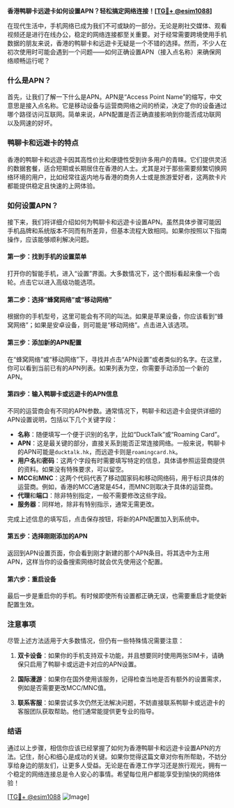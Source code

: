 **香港鸭聊卡远遊卡如何设置APN？轻松搞定网络连接！[[TG💪+ @esim1088](https://t.me/s/esim1088)]**

在现代生活中，手机网络已成为我们不可或缺的一部分。无论是刷社交媒体、观看视频还是进行在线办公，稳定的网络连接都至关重要。对于经常需要跨境使用手机数据的朋友来说，香港的鸭聊卡和远遊卡无疑是一个不错的选择。然而，不少人在初次使用时可能会遇到一个问题——如何正确设置APN（接入点名称）来确保网络顺畅运行呢？

### 什么是APN？

首先，让我们了解一下什么是APN。APN是“Access Point Name”的缩写，中文意思是接入点名称。它是移动设备与运营商网络之间的桥梁，决定了你的设备通过哪个路径访问互联网。简单来说，APN配置是否正确直接影响到你能否成功联网以及网速的好坏。

### 鸭聊卡和远遊卡的特点

香港的鸭聊卡和远遊卡因其高性价比和便捷性受到许多用户的青睐。它们提供灵活的数据套餐，适合短期或长期居住在香港的人士。尤其是对于那些需要频繁切换网络环境的用户，比如经常往返内地与香港的商务人士或是旅游爱好者，这两款卡片都能提供稳定且快速的上网体验。

### 如何设置APN？

接下来，我们将详细介绍如何为鸭聊卡和远遊卡设置APN。虽然具体步骤可能因手机品牌和系统版本不同而有所差异，但基本流程大致相同。如果你按照以下指南操作，应该能够顺利解决问题。

#### 第一步：找到手机的设置菜单

打开你的智能手机，进入“设置”界面。大多数情况下，这个图标看起来像一个齿轮。点击它以进入高级功能选项。

#### 第二步：选择“蜂窝网络”或“移动网络”

根据你的手机型号，这里可能会有不同的叫法。如果是苹果设备，你应该看到“蜂窝网络”；如果是安卓设备，则可能是“移动网络”。点击进入该选项。

#### 第三步：添加新的APN配置

在“蜂窝网络”或“移动网络”下，寻找并点击“APN设置”或者类似的名字。在这里，你可以看到当前已有的APN列表。如果列表为空，你需要手动添加一个新的APN。

#### 第四步：输入鸭聊卡或远遊卡的APN信息

不同的运营商会有不同的APN参数。通常情况下，鸭聊卡和远遊卡会提供详细的APN设置说明，包括以下几个关键字段：

- **名称**：随便填写一个便于识别的名字，比如“DuckTalk”或“Roaming Card”。
- **APN**：这是最关键的部分，直接关系到能否正常连接网络。一般来说，鸭聊卡的APN可能是`ducktalk.hk`，而远遊卡则是`roamingcard.hk`。
- **用户名**和**密码**：这两个字段有时需要填写特定的信息，具体请参照运营商提供的资料。如果没有特殊要求，可以留空。
- **MCC**和**MNC**：这两个代码代表了移动国家码和移动网络码，用于标识具体的运营商。例如，香港的MCC通常是454，而MNC则取决于具体的运营商。
- **代理**和**端口**：除非特别指定，一般不需要修改这些字段。
- **服务器**：同样地，除非有特别指示，通常无需更改。

完成上述信息的填写后，点击保存按钮，将新的APN配置加入到系统中。

#### 第五步：选择刚刚添加的APN

返回到APN设置页面，你会看到刚才新建的那个APN条目。将其选中为主用APN，这样当你的设备搜索网络时就会优先使用这个配置。

#### 第六步：重启设备

最后一步是重启你的手机。有时候即使所有设置都正确无误，也需要重启才能使新配置生效。

### 注意事项

尽管上述方法适用于大多数情况，但仍有一些特殊情况需要注意：

1. **双卡设备**：如果你的手机支持双卡功能，并且想要同时使用两张SIM卡，请确保只启用了鸭聊卡或远遊卡对应的APN设置。
   
2. **国际漫游**：如果你在国外使用该服务，记得检查当地是否有额外的设置需求，例如是否需要更改MCC/MNC值。

3. **联系客服**：如果尝试多次仍然无法解决问题，不妨直接联系鸭聊卡或远遊卡的客服团队获取帮助。他们通常能提供更专业的指导。

### 结语

通过以上步骤，相信你应该已经掌握了如何为香港鸭聊卡和远遊卡设置APN的方法。记住，耐心和细心是成功的关键。如果你觉得这篇文章对你有所帮助，不妨分享给身边的朋友们，让更多人受益。无论是在香港工作学习还是旅行观光，拥有一个稳定的网络连接总是令人安心的事情。希望每位用户都能享受到愉快的网络体验！

[[TG💪+ @esim1088](https://t.me/s/esim1088) ![Image](https://i.postimg.cc/4NQfJmqS/Snipaste-2025-05-13-00-14-12.png)]